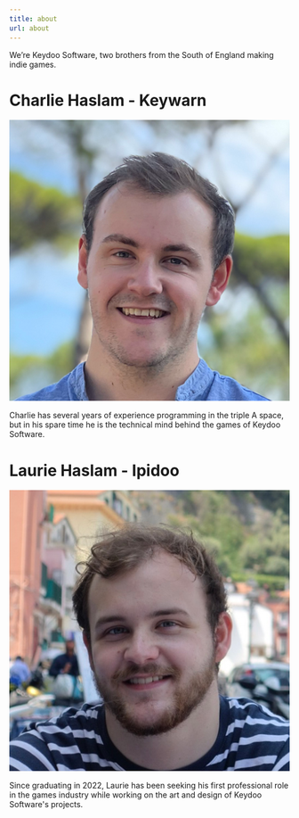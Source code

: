 ```yaml
---
title: about
url: about
---
```


We’re Keydoo Software, two brothers from the South of England making indie games.

# Charlie Haslam - Keywarn

![Alt text](photos/charlie.png)

Charlie has several years of experience programming in the triple A space, but in his spare time he is the technical mind behind the games of  Keydoo Software.

# Laurie Haslam - Ipidoo

![Alt text](photos/laurie.png)

Since graduating in 2022, Laurie has been seeking his first professional role in the games industry while working on the art and design of Keydoo Software's projects.
